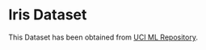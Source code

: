 # Iris Dataset

This Dataset has been obtained from [UCI ML Repository](http://archive.ics.uci.edu/ml/datasets/Iris).
